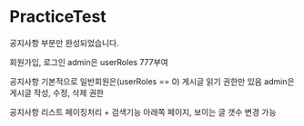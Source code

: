 # PracticeTest

공지사항 부분만 완성되었습니다.

회원가입, 로그인
admin은 userRoles 777부여

공지사항
기본적으로 일반회원은(userRoles == 0) 게시글 읽기 권한만 있음
admin은 게시글 작성, 수정, 삭제 권한

공지사항 리스트
페이징처리 + 검색기능
아래쪽 페이지, 보이는 글 갯수 변경 가능
